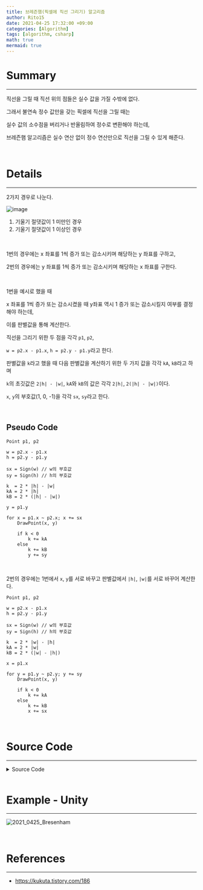 ```yaml
---
title: 브레즌햄(픽셀에 직선 그리기) 알고리즘
author: Rito15
date: 2021-04-25 17:32:00 +09:00
categories: [Algorithm]
tags: [algorithm, csharp]
math: true
mermaid: true
---
```


# Summary
---

직선을 그릴 때 직선 위의 점들은 실수 값을 가질 수밖에 없다.

그래서 불연속 정수 값만을 갖는 픽셀에 직선을 그릴 때는

실수 값의 소수점을 버리거나 반올림하여 정수로 변환해야 하는데,

브레즌햄 알고리즘은 실수 연산 없이 정수 연산만으로 직선을 그릴 수 있게 해준다.

<br>

# Details
---

2가지 경우로 나눈다.

![image](https://user-images.githubusercontent.com/42164422/115991489-96337700-a603-11eb-8e1d-d31f462e3b36.png)

1. 기울기 절댓값이 1 미만인 경우
2. 기울기 절댓값이 1 이상인 경우

<br>

1번의 경우에는 x 좌표를 1씩 증가 또는 감소시키며 해당하는 y 좌표를 구하고,

2번의 경우에는 y 좌표를 1씩 증가 또는 감소시키며 해당하는 x 좌표를 구한다.

<br>

1번을 예시로 했을 때

x 좌표를 1씩 증가 또는 감소시켰을 때 y좌표 역시 1 증가 또는 감소시킬지 여부를 결정해야 하는데,

이를 판별값을 통해 계산한다.

직선을 그리기 위한 두 점을 각각 `p1`, `p2`,

`w = p2.x - p1.x`, `h = p2.y - p1.y`라고 한다.

판별값을 `k`라고 했을 때 다음 판별값을 계산하기 위한 두 가지 값을 각각 `kA`, `kB`라고 하며

`k`의 초깃값은 `2|h| - |w|`, `kA`와 `kB`의 값은 각각 `2|h|`, `2(|h| - |w|)`이다.

`x`, `y`의 부호값(1, 0, -1)을 각각 `sx`, `sy`라고 한다.

<br>

## **Pseudo Code**

```
Point p1, p2

w = p2.x - p1.x
h = p2.y - p1.y

sx = Sign(w) // w의 부호값
sy = Sign(h) // h의 부호값

k  = 2 * |h| - |w|
kA = 2 * |h|
kB = 2 * (|h| - |w|)

y = p1.y

for x = p1.x ~ p2.x; x += sx
    DrawPoint(x, y)

    if k < 0
        k += kA
    else
        k += kB
        y += sy
```

<br>

2번의 경우에는 1번에서 `x`, `y`를 서로 바꾸고 판별값에서 `|h|`, `|w|`를 서로 바꾸어 계산한다.

```
Point p1, p2

w = p2.x - p1.x
h = p2.y - p1.y

sx = Sign(w) // w의 부호값
sy = Sign(h) // h의 부호값

k  = 2 * |w| - |h|
kA = 2 * |w|
kB = 2 * (|w| - |h|)

x = p1.x

for y = p1.y ~ p2.y; y += sy
    DrawPoint(x, y)

    if k < 0
        k += kA
    else
        k += kB
        x += sx
```

<br>

# Source Code
---

<details>
<summary markdown="span"> 
Source Code
</summary>

```cs
public struct Point
{
    public int x;
    public int y;
    public Point(int x, int y)
    {
        this.x = x;
        this.y = y;
    }
    public static implicit operator Point((int x, int y) p) => new Point(p.x, p.y);
    public static bool operator ==(Point a, Point b) => a.x == b.x && a.y == b.y;
    public static bool operator !=(Point a, Point b) => !(a.x == b.x && a.y == b.y);
    public override string ToString() => $"({x}, {y})";
}

internal class Bresenham : IEnumerable
{
    private readonly List<Point> points;

    public int Count { get; private set; }

    public Point this[int index]
    {
        get => points[index];
    }

    public Bresenham(Point p1, Point p2)
    {
        int w = Math.Abs(p2.x - p1.x);
        int h = Math.Abs(p2.y - p1.y);
        points = new List<Point>(w + h);

        SetPoints(p1, p2);
        Count = points.Count;
    }

    private void SetPoints(in Point p1, in Point p2)
    {
        int W = p2.x - p1.x; // width
        int H = p2.y - p1.y; // height;
        int absW = Math.Abs(W);
        int absH = Math.Abs(H);

        int xSign = Math.Sign(W);
        int ySign = Math.Sign(H);

        // 기울기 절댓값
        float absM = (W == 0) ? float.MaxValue : (float)absH / absW;

        int k;  // 판별값
        int kA; // p가 0 이상일 때 p에 더할 값
        int kB; // p가 0 미만일 때 p에 더할 값

        int x = p1.x;
        int y = p1.y;

        // 1. 기울기 절댓값이 1 미만인 경우 => x 기준
        if (absM < 1f)
        {
            k = 2 * absH - absW; // p의 초깃값
            kA = 2 * absH;
            kB = 2 * (absH - absW);

            for (; W >= 0 ? x <= p2.x : x >= p2.x; x += xSign)
            {
                points.Add((x, y));

                if (k < 0)
                {
                    k += kA;
                }
                else
                {
                    k += kB;
                    y += ySign;
                }
            }
        }
        // 기울기 절댓값이 1 이상인 경우 => y 기준
        else
        {
            k = 2 * absW - absH; // p의 초깃값
            kA = 2 * absW;
            kB = 2 * (absW - absH);

            for (; H >= 0 ? y <= p2.y : y >= p2.y; y += ySign)
            {
                points.Add((x, y));

                if (k < 0)
                {
                    k += kA;
                }
                else
                {
                    k += kB;
                    x += xSign;
                }
            }
        }
    }

    public IEnumerator GetEnumerator()
    {
        return points.GetEnumerator();
    }
}
```

</details>

<br>

# Example - Unity
---

![2021_0425_Bresenham](https://user-images.githubusercontent.com/42164422/115993278-13afb500-a60d-11eb-9810-823d6344c847.gif)

<br>

# References
---
- <https://kukuta.tistory.com/186>